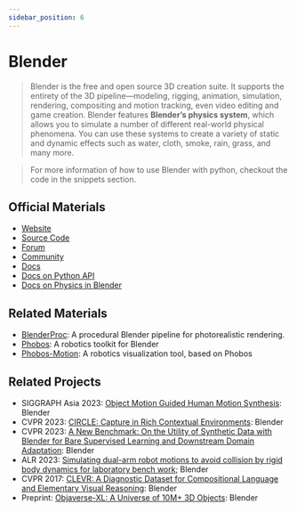 ```yaml
---
sidebar_position: 6
---
```


# Blender


> Blender is the free and open source 3D creation suite. It supports the entirety of the 3D pipeline—modeling, rigging, animation, simulation, rendering, compositing and motion tracking, even video editing and game creation. Blender features **Blender’s physics system**, which allows you to simulate a number of different real-world physical phenomena. You can use these systems to create a variety of static and dynamic effects such as water, cloth, smoke, rain, grass, and many more.

> For more information of how to use Blender with python, checkout the code in the snippets section.

## Official Materials
- [Website](https://www.blender.org/)
- [Source Code](https://github.com/blender/blender)
- [Forum](https://devtalk.blender.org/)
- [Community](https://www.blender.org/community)
- [Docs](https://docs.blender.org/)
- [Docs on Python API](https://docs.blender.org/api/current/index.html)
- [Docs on Physics in Blender](https://docs.blender.org/manual/en/latest/physics/index.html)

## Related Materials
- [BlenderProc](https://dlr-rm.github.io/BlenderProc/index.html): A procedural Blender pipeline for photorealistic rendering.
- [Phobos](https://github.com/dfki-ric/phobos): A robotics toolkit for Blender
- [Phobos-Motion](https://github.com/YuyangLee/Phobos-Motion): A robotics visualization tool, based on Phobos

## Related Projects
- SIGGRAPH Asia 2023: [Object Motion Guided Human Motion Synthesis](https://lijiaman.github.io/projects/omomo/): Blender
- CVPR 2023: [CIRCLE: Capture in Rich Contextual Environments](https://stanford-tml.github.io/circle_dataset/): Blender
- CVPR 2023: [A New Benchmark: On the Utility of Synthetic Data with Blender for Bare Supervised Learning and Downstream Domain Adaptation](https://huitangtang.github.io/On_the_Utility_of_Synthetic_Data/): Blender
- ALR 2023: [Simulating dual-arm robot motions to avoid collision by rigid body dynamics for laboratory bench work](https://link.springer.com/article/10.1007/s10015-022-00823-1); Blender
- CVPR 2017: [CLEVR: A Diagnostic Dataset for Compositional Language and Elementary Visual Reasoning](https://cs.stanford.edu/people/jcjohns/clevr/): Blender
- Preprint: [Objaverse-XL: A Universe of 10M+ 3D Objects](https://objaverse.allenai.org/): Blender
